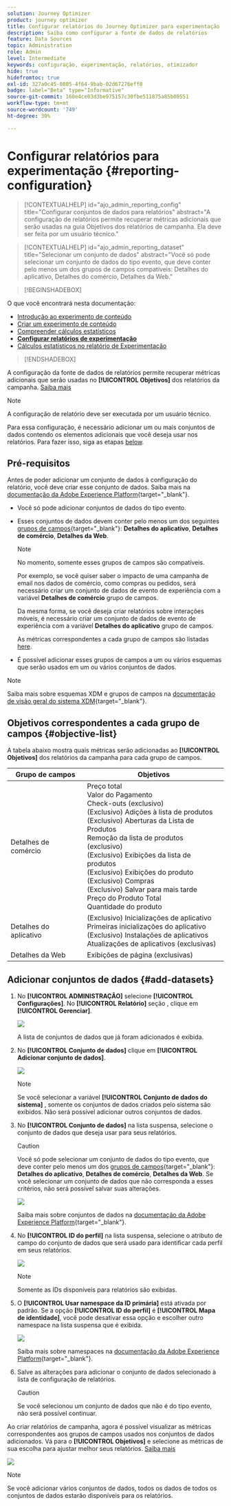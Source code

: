 ```yaml
---
solution: Journey Optimizer
product: journey optimizer
title: Configurar relatórios do Journey Optimizer para experimentação
description: Saiba como configurar a fonte de dados de relatórios
feature: Data Sources
topic: Administration
role: Admin
level: Intermediate
keywords: configuração, experimentação, relatórios, otimizador
hide: true
hidefromtoc: true
exl-id: 327a0c45-0805-4f64-9bab-02d67276eff8
badge: label="Beta" type="Informative"
source-git-commit: 160e4ce03d3be975157c30fbe511875a85b00551
workflow-type: tm+mt
source-wordcount: '749'
ht-degree: 30%

---
```


# Configurar relatórios para experimentação {#reporting-configuration}

>[!CONTEXTUALHELP]
>id="ajo_admin_reporting_config"
>title="Configurar conjuntos de dados para relatórios"
>abstract="A configuração de relatórios permite recuperar métricas adicionais que serão usadas na guia Objetivos dos relatórios de campanha. Ela deve ser feita por um usuário técnico."

>[!CONTEXTUALHELP]
>id="ajo_admin_reporting_dataset"
>title="Selecionar um conjunto de dados"
>abstract="Você só pode selecionar um conjunto de dados do tipo evento, que deve conter pelo menos um dos grupos de campos compatíveis: Detalhes do aplicativo, Detalhes do comércio, Detalhes da Web."

>[!BEGINSHADEBOX]

O que você encontrará nesta documentação:

* [Introdução ao experimento de conteúdo](get-started-experiment.md)
* [Criar um experimento de conteúdo](content-experiment.md)
* [Compreender cálculos estatísticos](experiment-calculations.md)
* **[Configurar relatórios de experimentação](reporting-configuration.md)**
* [Cálculos estatísticos no relatório de Experimentação](experiment-report-calculations.md)

>[!ENDSHADEBOX]

<!--The reporting data source configuration allows you to define a connection to a system in order to retrieve additional information that will be used in your reports.-->

A configuração da fonte de dados de relatórios permite recuperar métricas adicionais que serão usadas no **[!UICONTROL Objetivos]** dos relatórios da campanha. [Saiba mais](content-experiment.md#objectives-global)

>[!NOTE]
>
>A configuração de relatório deve ser executada por um usuário técnico. <!--Rights?-->

Para essa configuração, é necessário adicionar um ou mais conjuntos de dados contendo os elementos adicionais que você deseja usar nos relatórios. Para fazer isso, siga as etapas [below](#add-datasets).

<!--
➡️ [Discover this feature in video](#video)
-->

## Pré-requisitos


Antes de poder adicionar um conjunto de dados à configuração do relatório, você deve criar esse conjunto de dados. Saiba mais na [documentação da Adobe Experience Platform](https://experienceleague.adobe.com/docs/experience-platform/catalog/datasets/user-guide.html?lang=pt-BR#create){target="_blank"}.

* Você só pode adicionar conjuntos de dados do tipo evento.

* Esses conjuntos de dados devem conter pelo menos um dos seguintes [grupos de campos](https://experienceleague.adobe.com/docs/experience-platform/xdm/tutorials/create-schema-ui.html?lang=pt-BR#field-group){target="_blank"}: **Detalhes do aplicativo**, **Detalhes de comércio**, **Detalhes da Web**.

   >[!NOTE]
   >
   >No momento, somente esses grupos de campos são compatíveis.

   Por exemplo, se você quiser saber o impacto de uma campanha de email nos dados de comércio, como compras ou pedidos, será necessário criar um conjunto de dados de evento de experiência com a variável **Detalhes de comércio** grupo de campos.

   Da mesma forma, se você deseja criar relatórios sobre interações móveis, é necessário criar um conjunto de dados de evento de experiência com a variável **Detalhes do aplicativo** grupo de campos.

   As métricas correspondentes a cada grupo de campos são listadas [here](#objective-list).

* É possível adicionar esses grupos de campos a um ou vários esquemas que serão usados em um ou vários conjuntos de dados.

>[!NOTE]
>
>Saiba mais sobre esquemas XDM e grupos de campos na [documentação de visão geral do sistema XDM](https://experienceleague.adobe.com/docs/experience-platform/xdm/home.html?lang=pt-BR){target="_blank"}.

## Objetivos correspondentes a cada grupo de campos {#objective-list}

A tabela abaixo mostra quais métricas serão adicionadas ao **[!UICONTROL Objetivos]** dos relatórios da campanha para cada grupo de campos.

| Grupo de campos | Objetivos |
|--- |--- |
| Detalhes de comércio | Preço total<br>Valor do Pagamento<br>Check-outs (exclusivo)<br>(Exclusivo) Adições à lista de produtos<br>(Exclusivo) Aberturas da Lista de Produtos<br>Remoção da lista de produtos (exclusivo)<br>(Exclusivo) Exibições da lista de produtos<br>(Exclusivo) Exibições do produto<br>(Exclusivo) Compras<br>(Exclusivo) Salvar para mais tarde<br>Preço do Produto Total<br>Quantidade do produto |
| Detalhes do aplicativo | (Exclusivo) Inicializações de aplicativo<br>Primeiras inicializações do aplicativo<br>(Exclusivo) Instalações de aplicativos<br>Atualizações de aplicativos (exclusivas) |
| Detalhes da Web | Exibições de página (exclusivas) |

## Adicionar conjuntos de dados {#add-datasets}

1. No **[!UICONTROL ADMINISTRAÇÃO]** selecione **[!UICONTROL Configurações]**. No  **[!UICONTROL Relatório]** seção , clique em **[!UICONTROL Gerenciar]**.

   ![](assets/reporting-config-menu.png)

   A lista de conjuntos de dados que já foram adicionados é exibida.

1. No **[!UICONTROL Conjunto de dados]** clique em **[!UICONTROL Adicionar conjunto de dados]**.

   ![](assets/reporting-config-add.png)

   >[!NOTE]
   >
   >Se você selecionar a variável **[!UICONTROL Conjunto de dados do sistema]** , somente os conjuntos de dados criados pelo sistema são exibidos. Não será possível adicionar outros conjuntos de dados.

1. No **[!UICONTROL Conjunto de dados]** na lista suspensa, selecione o conjunto de dados que deseja usar para seus relatórios.

   >[!CAUTION]
   >
   >Você só pode selecionar um conjunto de dados do tipo evento, que deve conter pelo menos um dos [grupos de campos](https://experienceleague.adobe.com/docs/experience-platform/xdm/tutorials/create-schema-ui.html?lang=pt-BR#field-group){target="_blank"}: **Detalhes do aplicativo**, **Detalhes de comércio**, **Detalhes da Web**. Se você selecionar um conjunto de dados que não corresponda a esses critérios, não será possível salvar suas alterações.

   ![](assets/reporting-config-datasets.png)

   Saiba mais sobre conjuntos de dados na [documentação da Adobe Experience Platform](https://experienceleague.adobe.com/docs/experience-platform/catalog/datasets/overview.html?lang=pt-BR){target="_blank"}.

1. No **[!UICONTROL ID do perfil]** na lista suspensa, selecione o atributo de campo do conjunto de dados que será usado para identificar cada perfil em seus relatórios.

   ![](assets/reporting-config-profile-id.png)

   >[!NOTE]
   >
   >Somente as IDs disponíveis para relatórios são exibidas.

1. O **[!UICONTROL Usar namespace da ID primária]** está ativada por padrão. Se a opção **[!UICONTROL ID do perfil]** é **[!UICONTROL Mapa de identidade]**, você pode desativar essa opção e escolher outro namespace na lista suspensa que é exibida.

   ![](assets/reporting-config-namespace.png)

   Saiba mais sobre namespaces na [documentação da Adobe Experience Platform](https://experienceleague.adobe.com/docs/experience-platform/identity/namespaces.html?lang=pt-BR){target="_blank"}.

1. Salve as alterações para adicionar o conjunto de dados selecionado à lista de configuração de relatórios.

   >[!CAUTION]
   >
   >Se você selecionou um conjunto de dados que não é do tipo evento, não será possível continuar.

Ao criar relatórios de campanha, agora é possível visualizar as métricas correspondentes aos grupos de campos usados nos conjuntos de dados adicionados. Vá para o **[!UICONTROL Objetivos]** e selecione as métricas de sua escolha para ajustar melhor seus relatórios. [Saiba mais](content-experiment.md#objectives-global)

![](assets/reporting-config-objectives.png)

>[!NOTE]
>
>Se você adicionar vários conjuntos de dados, todos os dados de todos os conjuntos de dados estarão disponíveis para os relatórios.

<!--
## How-to video {#video}

Understand how to configure Experience Platform reporting data sources.

>[!VIDEO]()
-->
